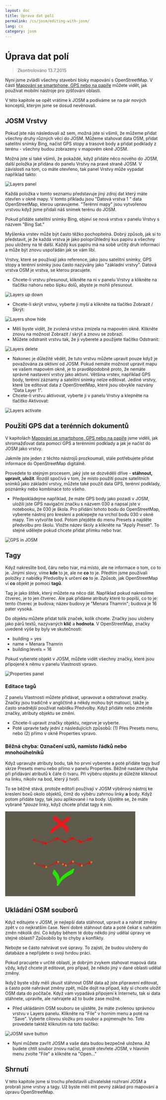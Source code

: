 ```yaml
---
layout: doc
title: Úprava dat polí
permalink: /cs/josm/editing-with-josm/
lang: cs
category: josm
---
```


Úprava dat polí
==================

> Zkontrolováno 13.7.2015  

Nyní jsme zvládli všechny stavební bloky mapování s OpenStreetMap.
V části [Mapování se smartphone, GPS nebo na papíře](/cs/mobile-mapping/) můžete vidět, jak používat mobilní nástroje pro zjišťování oblasti.  

V této kapitole se opět vrátíme k JOSM a podíváme se na pár nových
konceptů, kterým jsme se dosud nevěnovali.

JOSM Vrstvy
-----------
Pokud jste nás následovali až sem, možná jste si všimli, že můžeme přidat všechny druhy
různých věcí do JOSM. Můžeme stahovat data OSM, přidat satelitní snímky Bing,
načíst GPS stopy a trasové body a přidat podklady z terénu - všechny budou zobrazeny
v mapovém okně JOSM.

Možná jste si také všimli, že pokaždé, když přidáte něco nového do JOSM, další
položka je přidána do panelu Vrstvy na pravé straně JOSM. V závislosti na tom, co máte
otevřeno, tak panel Vrstvy může vypadat například takto:

![Layers panel][]

Každá položka v tomto seznamu představuje jiný zdroj dat
který máte otevřen v okně mapy. V tomto příkladu jsou "Datová vrstva
1 " data OpenStreetMap, kterou upravujeme. "Terénní mapy" jsou
vytvořenou vrstvou když jsme přidali náš snímek terénu do JOSM.

Pokud přidáte satelitní snímky Bing, objeví se nová vrstva v panelu Vrstvy s názvem "Bing Sat."

Myšlenka vrstev může být často těžko pochopitelná. Dobrý způsob, jak si to představit, je že každá
vrstva je jako poloprůhledný kus papíru a všechny jsou uloženy na
té další. Každý kus papíru má na sobě určitý druh informací a může být znovu uspořádán
jak se vám líbí.

Vrstvy, které se používají jako reference, jako jsou satelitní snímky, GPS stopy a terénní snímky 
jsou často nazývány jako "základní vrstvy". Datová vrstva OSM je vrstva, se kterou pracujete.

- Chcete-li vrstvu přesunout, klikněte na ni v panelu Vrstvy a klikněte na tlačítko nahoru
    nebo šipku dolů, abyste je mohli přesunout.

![Layers up down][]

- Chcete-li skrýt vrstvu, vyberte ji myší a
    klikněte na tlačítko Zobrazit / Skrýt:

![Layers show hide][]

- Měli byste vidět, že zvolená vrstva zmizela na mapovém
    okně. Klikněte znovu na možnost Zobrazit / skrýt a znovu se zobrazí.
- Můžete odstranit vrstvu tak, že ji vyberete a použijete tlačítko 
    Odstranit:

![Layers delete][]

- Nakonec je důležité vědět, že tuto vrstvu můžete upravit pouze
    když je považována za *aktivní* od JOSM. Pokud nemáte možnost upravit mapu ve
    vašem mapovém okně, je to pravděpodobně proto, že nemáte správné
    nastavení vrstvy jako aktivní. Většina vrstev, například GPS body, terénní
    záznamy a satelitní snímky nelze editovat. Jediné vrstvy, které
    lze editovat data z OpenStreetMap, které jsou obvykle nazvány 
    “Data Layer 1”.
- Chcete-li vrstvu aktivovat, vyberte ji v panelu Vrstvy a klepněte na
    tlačítko Aktivovat:

![Layers activate][]


Použití GPS dat a terénních dokumentů
-------------------------------
V kapitolách [Mapování se smartphone, GPS nebo na papíře](/cs/mobile-mapping/) jsme viděli, jak shromažďovat data pomocí GPS
a terénními podklady a jak je načíst do JOSM jako vrstvy.

Jakmile jste jeden z těchto nástrojů prozkoumali, stále potřebujete
přidat informace do OpenStreetMap digitálně.

Provedete to stejným procesem, jaký jste se dozvěděli dříve - **stáhnout,
upravit, uložit**. Rozdíl spočívá v tom, že místo použití pouze satelitních
snímků jako základní vrstvy, můžete také použít data GPS, terénní podklady,
poznámky nebo kombinace toto všeho.

- Předpokládejme například, že máte GPS body jako pozadí
    v JOSM, uložili jste GPS navigační značku s názvem 030 a
    napsal jste v notebooku, že 030 je škola. Pro přidání tohoto bodu
    do OpenStreetMap, vyberete nástroj pro kreslení a
    poklepejte na vrchol bodu 030 v okně mapy. Tím
    vytvoříte bod. Potom přejděte do menu Presets a najděte předvolbu pro
    školu. Vložte název školy a klikněte na "Apply Preset".
    To stejné udělejte pokud chcete přidat přímku nebo tvar.

![GPS in JOSM][]

Tagy
----
Když nakreslíte bod, čáru nebo tvar, má místo, ale ne
informace o tom, co to je. Jinými slovy, víme **kde** to
je, ale ne **co** to je. Předtím jsme používali položky
z nabídky Předvolby k určení **co** to je. Způsob, jak 
OpenStreetMap ví **co** objekt je pomocí **tagů**.

Tag je jako štítek, který můžete na něco dát. Například pokud
nakreslíme čtverec, je to jen čtverec. Ale pak přidáme atributy
které to popíší, co to je: tento čtverec je budova; název
budovy je "Menara Thamrin"; budova je 16 pater vysoká.

Do objektu můžete přidat tolik značek, kolik chcete. Značky jsou uloženy jako
párů textů, nazývaných **klíč** a **hodnota**. V
OpenStreetMap, značky uvedené výše by byly ve skutečnosti:

-   building = yes
-   name = Menara Thamrin
-   building:levels = 16

Pokud vyberete objekt v JOSM, můžete vidět všechny značky, které jsou
připojené k němu v panelu Vlastnosti vpravo.

![Properties panel][]

### Editace tagů
Z panelu Vlastnosti můžete přidávat, upravovat a odstraňovat značky. Značky
jsou tradičně v angličtině a někdy mohou být matoucí, takže je 
často snadnější používat nabídku Předvolby. Když přidáte nebo změníte značky, atributy
objektu se změní.

- Chcete-li upravit značky objektu, nejprve je vyberte.
- Poté upravte tady jední z následujících způsobů: (1) Přes Presets menu,
    nebo (2) přímo v okně Properties vpravo. 

### Běžná chyba: Označení uzlů, namísto řádků nebo mnohoúhelníků
Když upravujte atributy bodu, tak ho první vyberete
a poté přidáte tagy buď skrze Presets menu nebo přímo
v panelu Properties. Běžně nastane chyba při přidávání atributů k
čáře či tvaru. Při výběru objektu je důležité
kliknout na linku, nikoliv na bod, který ji tvoří.

To se běžně stává, protože editoři používají v JOSM výběrový nástroj ke kreslení
boxů okolo objektů, čímž do výběru zahrnou linky **a** body.
Když potom přidáte tagy, tak jsou aplikované i na body.
Ujistěte se, že máte vybrané **pouze* linky, když chcete přidat tagy
k nim.

![Nodes mistake][]

Ukládání OSM souborů
----------------
Když editujete v JOSM, je nejlepší data stáhnout, upravit a
a nahrát změny zpět v co nejkratším čase. Není dobré stáhnout
data a poté čekat s nahrátím změn několik dní. Co kdyby
během té doby někdo jiný udělal úpravy ve stejné oblasti? Způsobilo by to chyby a konflikty.

Nebojte se částo nahrávat své úpravy. To zajistí, že budou
uloženy do databáze a nepřijdete o svoji tvrdou práci.

Pokud pracujete v určité oblasti, je dobrým zvykem stahovat mapová data
vždy, když chcete jít editovat, pro případ, že někdo jiný v dané oblasti udělal změny.

Ikdyž byste vždy měli zkusit stáhnout OSM data až jste připravení editovat,
a často poté nahrávat změny zpět, může dojít na případ, kdy si chcete uložit
OSM data do počítače. Když vám vypadává připojení
k Internetu, tak si data stáhnete, upravíte, ale nahrajete
až to bude zase možné.

- Před ukládáním OSM souboru se ujistěte, že máte zvolenou správnou vrstvu
    v Layers panelu. Klikněte na "File" v horním menu a poté na "Save".
    Vyberte cílovou složku pro soubor a pojmenujte ho. Toto provedete taktéž
    kliknutím na toto tlačítko:

![JOSM save button][]

- Nyní můžete zavřít JOSM a vaše data budou bezpečně uložena. Až budete chtít
    soubor znovu načíst, prostě otevřete JOSM, v hlavním menu zvolte "File"
    a klikněte na "Open..."

Shrnutí
-------
V této kapitole jsme si trochu představili uživatelské rozhraní JOSM a probrali jsme
vrstvy a tagy. Už byste měli mít pevný základ pro mapování
a úpravu OpenStreetMap.


[Layers panel]: /images/josm/josm_layers-panel.png
[Layers up down]: /images/josm/josm_layers-panel-up-down.png
[Layers show hide]: /images/josm/josm_layers-panel-show-hide.png
[Layers delete]: /images/josm/josm_layers-panel-delete.png
[Layers activate]: /images/josm/josm_layers-panel-activate.png
[GPS in JOSM]: /images/josm/josm_gps-layer.png
[Properties panel]: /images/josm/josm_properties-panel.png
[Nodes mistake]: /images/josm/josm_nodes-selected-mistake.png
[JOSM save button]: /images/josm/josm_save-button.png